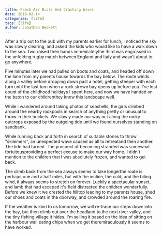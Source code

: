 ```yaml
---
title: Fresh Air Hills And Crashing Waves
date: 2016-02-14
categories: [life]
tags: [life]
author: Jonathan Beckett
---
```


After a trip out to the pub with my parents earlier for lunch, I noticed the sky was slowly clearing, and asked the kids who would like to have a walk down to the sea. Two raised their hands immediatelythe third was engrossed in the unfolding rugby match between England and Italy and wasn't about to go anywhere.

Five minutes later we had pulled on boots and coats, and headed off down the lane from my parents house towards the bay below. The route winds along a valley before dropping down past a hotel, getting steeper with each turn until the last turn when a rock strewn bay opens up before you. I've lost count of the childhood holidays I spent here, and now we have handed on the baton to our childrenthey know this landscape well.

While I wandered around taking photos of seashells, the girls climbed around the nearby rockpools in search of anything pretty or unusual to throw in their buckets. We slowly made our way out along the rocky outcrops exposed by the outgoing tide until we found ourselves standing on sandbank.

While running back and forth in search of suitable stones to throw "skimmers", an unexpected wave caused us all to retreatand then another. The tide had turned. The prospect of becoming stranded was somewhat fortuitousproviding a perfect excuse to make our way home. I didn't mention to the children that I was absolutely frozen, and wanted to get back.

The climb back from the sea always seems to take longerthe route is perhaps one and a half miles, but with the incline, the cold, and the biting wind, it always seems to stretch on forever. Luckily a spectacular sunset, and lamb that had escaped it's field distracted the children wonderfully. Before we knew it we crested the hilltop leading to my parents house, shed our shoes and coats in the doorway, and crowded around the roaring fire.

If the weather is kind to us tomorrow, we will re-trace our steps down into the bay, but then climb out over the headland to the next river valley, and the tiny fishing village it hides. I'm selling it based on the idea of sitting on the harbour wall eating chips when we get theremiraculously it seems to have worked.